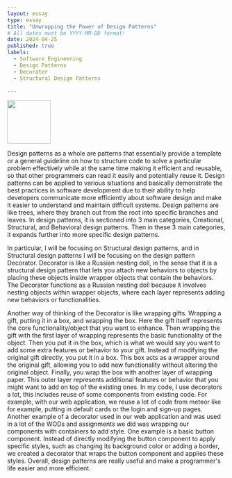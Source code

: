 ```yaml
---
layout: essay
type: essay
title: "Unwrapping the Power of Design Patterns"
# All dates must be YYYY-MM-DD format!
date: 2024-04-25
published: true
labels:
  - Software Engineering
  - Design Patterns
  - Decorater
  - Structural Design Patterns

---
```


<img width="100px" class="rounded float-start pe-4" src= "https://www.creativefabrica.com/wp-content/uploads/2020/11/17/Christmas-Present-Gift-Box-Asset-Vector-Graphics-6658356-2-580x387.jpg" >

Design patterns as a whole are patterns that essentially provide a template or a general guideline on how to structure code to solve a particular problem effectively while at the same time making it efficient and reusable, so that other programmers can read it easily and potentially reuse it. Design patterns can be applied to various situations and basically demonstrate the best practices in software development due to their ability to help developers communicate more efficiently about software design and make it easier to understand and maintain difficult systems. Design patterns are like trees, where they branch out from the root into specific branches and leaves. In design patterns, it is sectioned into 3 main categories, Creational, Structural, and Behavioral design patterns. Then in these 3 main categories, it expands further into more specific design patterns.

In particular, I will be focusing on Structural design patterns, and in Structural design patterns I will be focusing on the design pattern Decorator. Decorator is like a Russian nesting doll, in the sense that it is a structural design pattern that lets you attach new behaviors to objects by placing these objects inside wrapper objects that contain the behaviors. The Decorator functions as a Russian nesting doll because it involves nesting objects within wrapper objects, where each layer represents adding new behaviors or functionalities.

Another way of thinking of the Decorator is like wrapping gifts. Wrapping a gift, putting it in a box, and wrapping the box. Here the gift itself represents the core functionality/object that you want to enhance. Then wrapping the gift with the first layer of wrapping represents the basic functionality of the object. Then you put it in the box, which is what we would say you want to add some extra features or behavior to your gift. Instead of modifying the original gift directly, you put it in a box. This box acts as a wrapper around the original gift, allowing you to add new functionality without altering the original object. Finally, you wrap the box with another layer of wrapping paper. This outer layer represents additional features or behavior that you might want to add on top of the existing ones. In my code, I use decorators a lot, this includes reuse of some components from existing code. For example, with our web application, we reuse a lot of code from meteor like for example, putting in default cards or the login and sign-up pages. Another example of a decorator used in our web application and was used in a lot of the WODs and assignments we did was wrapping our components with containers to add style. One example is a basic button component. Instead of directly modifying the button component to apply specific styles, such as changing its background color or adding a border, we created a decorator that wraps the button component and applies these styles. Overall, design patterns are really useful and make a programmer's life easier and more efficient.
